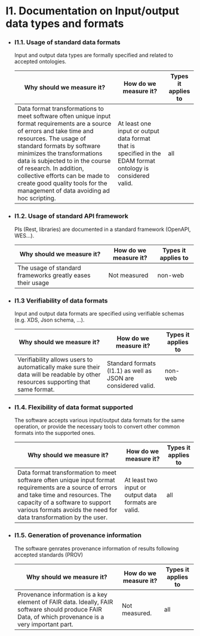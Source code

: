 # I1. Documentation on Input/output data types and formats 

- ### I1.1. Usage of standard data formats

    Input and output data types are formally specified and related to accepted ontologies.

    | Why should we measure it?  | How do we measure it? | Types it applies to  |
    |----------------------------|-----------------------|----------------------|
    | Data format transformations to meet software often unique input format requirements are a source of errors and take time and resources. The usage of standard formats by software minimizes the transformations data is subjected to in the course of research. In addition, collective efforts can be made to create good quality tools for the management of data avoiding ad hoc scripting. | At least one input or output data format that is specified in the EDAM format ontology is considered valid. | all | 

- ### I1.2. Usage of standard API framework 

    PIs (Rest, libraries) are documented in a standard framework (OpenAPI, WES...).

    | Why should we measure it?  | How do we measure it? | Types it applies to  |
    |----------------------------|-----------------------|----------------------|
    | The usage of standard frameworks greatly eases their usage | Not measured | non-web |

- ### I1.3 Verifiability of data formats 

    Input and output data formats are specified using verifiable schemas (e.g. XDS, Json schema, ...). 

    | Why should we measure it?  | How do we measure it? | Types it applies to  |
    |----------------------------|-----------------------|----------------------|
    | Verifiability allows users to automatically make sure their data will be readable by other resources supporting that same format. | Standard formats (I1.1) as well as JSON are considered valid. | non-web |

- ### I1.4. Flexibility of data format supported 

    The software accepts various input/output data formats for the same operation, or provide the necessary tools to convert other common formats into the supported ones.

    | Why should we measure it?  | How do we measure it? | Types it applies to  |
    |----------------------------|-----------------------|----------------------|
    | Data format transformation to meet software often unique input format requirements are a source of errors and take time and resources. The capacity of a software to support various formats avoids the need for data transformation by the user. | At least two input or output data formats are valid. | all |


- ### I1.5. Generation of provenance information

    The software genrates provenance information of results following accepted standards (PROV) 

    | Why should we measure it?  | How do we measure it? | Types it applies to  |
    |----------------------------|-----------------------|----------------------|
    | Provenance information is a key element of FAIR data.  Ideally, FAIR software should produce FAIR Data, of which provenance is a very important part.| Not measured. | all |
   

